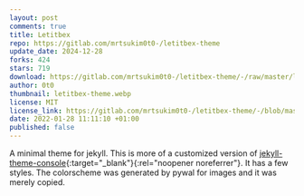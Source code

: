 ```yaml
---
layout: post
comments: true
title: Letitbex
repo: https://gitlab.com/mrtsukim0t0-/letitbex-theme
update_date: 2024-12-28
forks: 424
stars: 719
download: https://gitlab.com/mrtsukim0t0-/letitbex-theme/-/raw/master/letitbex-theme.tar.gz
author: 0t0
thumbnail: letitbex-theme.webp
license: MIT
license_link: https://gitlab.com/mrtsukim0t0-/letitbex-theme/-/blob/master/LICENSE.txt 
date: 2022-01-28 11:11:10 +01:00
published: false
---
```


A minimal theme for jekyll. This is more of a customized version of [jekyll-theme-console](https://github.com/b2a3e8/jekyll-theme-console){:target="_blank"}{:rel="noopener noreferrer"}. It has a few styles. The colorscheme was generated by pywal for images and it was merely copied.
